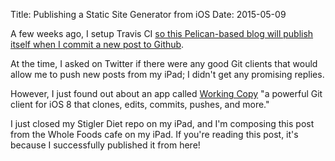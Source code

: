 Title: Publishing a Static Site Generator from iOS
Date: 2015-05-09

A few weeks ago, I setup Travis CI [so this Pelican-based blog will publish itself when I commit a new post to Github](http://stiglerdiet.com/blog/2015/Mar/27/auto-deploying-stigler-diet-with-travis-ci/). 

At the time, I asked on Twitter if there were any good Git clients that would allow me to push new posts from my iPad; I didn't get any promising replies. 

However, I just found out about an app called [Working Copy](http://workingcopyapp.com) "a powerful Git client for iOS 8 that clones, edits, commits, pushes, and more."

I just closed my Stigler Diet repo on my iPad, and I'm composing this post from the Whole Foods cafe on my iPad. If you're reading this post, it's because I successfully published it from here!